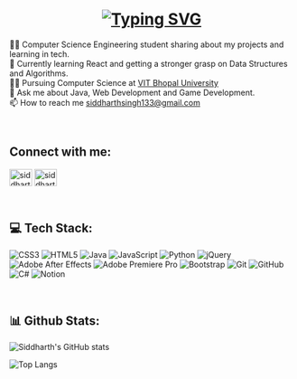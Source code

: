 <!-- Level 1: Simple bio and stats -->

<h1 align="center"><a href="https://git.io/typing-svg"><img src="https://readme-typing-svg.demolab.com?font=Righteous&size=35&pause=1000&center=true&width=435&lines=Hi+There+%F0%9F%91%8B!;I'm+Siddharth+Singh!" alt="Typing SVG" /></a></h1>

👨‍💻 Computer Science Engineering student sharing about my projects and learning in tech.<br/>
💭 Currently learning React and getting a stronger grasp on Data Structures and Algorithms.<br/>
🧑‍🎓 Pursuing Computer Science at [VIT Bhopal University](https://vitbhopal.ac.in/)<br/>
💬 Ask me about Java, Web Development and Game Development.<br/>
📫 How to reach me siddharthsingh133@gmail.com<br/>

<br/>

<h2 align="left">Connect with me:</h2>
<p align="left">
<a href="https://linkedin.com/in/siddharth-singh-1327b8243" target="blank"><img align="center" src="https://raw.githubusercontent.com/rahuldkjain/github-profile-readme-generator/master/src/images/icons/Social/linked-in-alt.svg" alt="siddharth-singh-1327b8243" height="30" width="40" /></a>
<a href="https://www.leetcode.com/siddharthsingh28" target="blank"><img align="center" src="https://raw.githubusercontent.com/rahuldkjain/github-profile-readme-generator/master/src/images/icons/Social/leet-code.svg" alt="siddharthsingh28" height="30" width="40" /></a>
</p>

<br/>

## 💻 Tech Stack:
![CSS3](https://img.shields.io/badge/css3-%231572B6.svg?style=for-the-badge&logo=css3&logoColor=white) ![HTML5](https://img.shields.io/badge/html5-%23E34F26.svg?style=for-the-badge&logo=html5&logoColor=white) ![Java](https://img.shields.io/badge/java-%23ED8B00.svg?style=for-the-badge&logo=openjdk&logoColor=white) ![JavaScript](https://img.shields.io/badge/javascript-%23323330.svg?style=for-the-badge&logo=javascript&logoColor=%23F7DF1E) ![Python](https://img.shields.io/badge/python-3670A0?style=for-the-badge&logo=python&logoColor=ffdd54) ![jQuery](https://img.shields.io/badge/jquery-%230769AD.svg?style=for-the-badge&logo=jquery&logoColor=white) ![Adobe After Effects](https://img.shields.io/badge/Adobe%20After%20Effects-9999FF.svg?style=for-the-badge&logo=Adobe%20After%20Effects&logoColor=white) ![Adobe Premiere Pro](https://img.shields.io/badge/Adobe%20Premiere%20Pro-9999FF.svg?style=for-the-badge&logo=Adobe%20Premiere%20Pro&logoColor=white) ![Bootstrap](https://img.shields.io/badge/bootstrap-%238511FA.svg?style=for-the-badge&logo=bootstrap&logoColor=white) ![Git](https://img.shields.io/badge/git-%23F05033.svg?style=for-the-badge&logo=git&logoColor=white) ![GitHub](https://img.shields.io/badge/github-%23121011.svg?style=for-the-badge&logo=github&logoColor=white) ![C#](https://img.shields.io/badge/c%23-%23239120.svg?style=for-the-badge&logo=csharp&logoColor=white) ![Notion](https://img.shields.io/badge/Notion-%23000000.svg?style=for-the-badge&logo=notion&logoColor=white)

<br/>

## 📊 Github Stats:
![Siddharth's GitHub stats](https://github-readme-stats.vercel.app/api?username=Siddharth-Singh-28&show_icons=true&theme=radical)

![Top Langs](https://github-readme-stats.vercel.app/api/top-langs/?username=anuraghazra&layout=compact&theme=radical)




